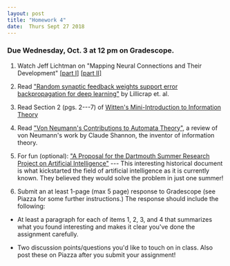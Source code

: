 ```yaml
---
layout: post
title: "Homework 4"
date:  Thurs Sept 27 2018
---
```


### Due Wednesday, Oct. 3 at 12 pm on Gradescope. 

1. Watch Jeff Lichtman on "Mapping Neural Connections and Their Development" [[part I]](https://www.youtube.com/watch?v=R2US2yVO4us&t=1s) [[part II]](https://www.youtube.com/watch?v=alIu9NeLbZs)

2. Read ["Random synaptic feedback weights support error backpropagation for deep learning"](https://www.nature.com/articles/ncomms13276.pdf) by Lillicrap et. al. 

3. Read Section 2 (pgs. 2---7) of [Witten's Mini-Introduction to Information Theory](https://arxiv.org/pdf/1805.11965.pdf)

4. Read ["Von Neumann's Contributions to Automata Theory"](http://www.ams.org/journals/bull/1958-64-03/S0002-9904-1958-10214-1/S0002-9904-1958-10214-1.pdf), a review of von Neumann's work by Claude Shannon, the inventor of information theory. 

5. For fun (optional): ["A Proposal for the Dartmouth Summer Research Project on Artificial Intelligence"](http://www-formal.stanford.edu/jmc/history/dartmouth/dartmouth.html) --- This interesting historical document is what kickstarted the field of artificial intelligence as it is currently known. They believed they would solve the problem in just one summer! 

6. Submit an at least 1-page (max 5 page) response to Gradescope (see Piazza for some further instructions.) The response should include the following:

  - At least a paragraph for each of items 1, 2, 3, and 4 that summarizes what you found interesting and makes it clear you've done the assignment carefully.

  - Two discussion points/questions you'd like to touch on in class. Also post these on Piazza after you submit your assignment!


